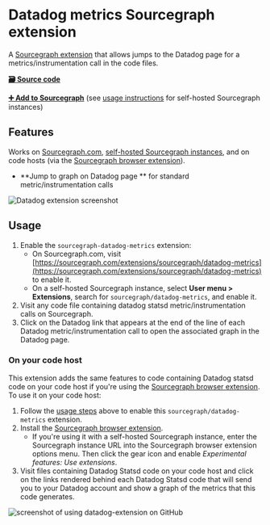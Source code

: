 # Datadog metrics Sourcegraph extension

A [Sourcegraph extension](https://docs.sourcegraph.com/extensions) that allows jumps to the Datadog page for a metrics/instrumentation call in the code files.

[**🗃️ Source code**](https://github.com/sourcegraph/sourcegraph-datadog-metrics)

[**➕ Add to Sourcegraph**](https://sourcegraph.com/extensions/sourcegraph/datadog-metrics) (see [usage instructions](#usage) for self-hosted Sourcegraph instances)

## Features

Works on [Sourcegraph.com](https://sourcegraph.com), [self-hosted Sourcegraph instances](https://docs.sourcegraph.com/#quickstart), and on code hosts (via the [Sourcegraph browser extension](https://docs.sourcegraph.com/integration/browser_extension)).

- **Jump to graph on Datadog page ** for standard metric/instrumentation calls

![Datadog extension screenshot](https://d2ddoduugvun08.cloudfront.net/items/3m1V0510370x0Q1e2O2x/Image%202019-01-07%20at%203.07.23%20PM.png "Datadog extension example")

## Usage

1. Enable the `sourcegraph-datadog-metrics` extension:
   - On Sourcegraph.com, visit [https://sourcegraph.com/extensions/sourcegraph/datadog-metrics](https://sourcegraph.com/extensions/sourcegraph/datadog-metrics) to enable it.
   - On a self-hosted Sourcegraph instance, select **User menu > Extensions**, search for `sourcegraph/datadog-metrics`, and enable it.
2. Visit any code file containing datadog statsd metric/instrumentation calls on Sourcegraph.
3. Click on the Datadog link that appears at the end of the line of each Datadog metric/instrumentation call to open the associated graph in the Datadog page.

### On your code host

This extension adds the same features to code containing Datadog statsd code on your code host if you're using the [Sourcegraph browser extension](https://docs.sourcegraph.com/integration/browser_extension). To use it on your code host:

1. Follow the [usage steps](#usage) above to enable this `sourcegraph/datadog-metrics` extension.
1. Install the [Sourcegraph browser extension](https://docs.sourcegraph.com/integration/browser_extension).
   - If you're using it with a self-hosted Sourcegraph instance, enter the Sourcegraph instance URL into the Sourcegraph browser extension options menu. Then click the gear icon and enable *Experimental features: Use extensions*.
1. Visit files containing Datadog Statsd code on your code host and click on the links rendered behind each Datadog Statsd code that will send you to your Datadog account and show a graph of the metrics that this code generates.

![screenshot of using datadog-extension on GitHub](https://d2ddoduugvun08.cloudfront.net/items/01153p453B2H0x020t1c/Image%202019-01-14%20at%2012.40.48%20AM.png?X-CloudApp-Visitor-Id=2879273)
